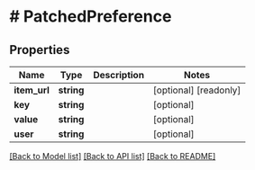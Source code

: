 # # PatchedPreference

## Properties

Name | Type | Description | Notes
------------ | ------------- | ------------- | -------------
**item_url** | **string** |  | [optional] [readonly]
**key** | **string** |  | [optional]
**value** | **string** |  | [optional]
**user** | **string** |  | [optional]

[[Back to Model list]](../../README.md#models) [[Back to API list]](../../README.md#endpoints) [[Back to README]](../../README.md)
